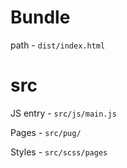 # Bundle
path - `dist/index.html`

# src
JS entry - `src/js/main.js`

Pages - `src/pug/`

Styles - `src/scss/pages`
